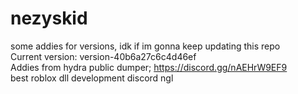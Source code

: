 # nezyskid
some addies for versions, idk if im gonna keep updating this repo    
Current version: version-40b6a27c6c4d46ef  
Addies from hydra public dumper;
https://discord.gg/nAEHrW9EF9   
best roblox dll development discord ngl
